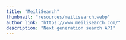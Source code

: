 ```yaml
---
title: "MeiliSearch"
thumbnail: "resources/meilisearch.webp"
author_link: "https://www.meilisearch.com/"
description: "Next generation search API"
---
```

